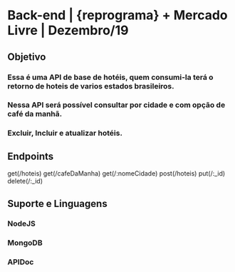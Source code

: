 # Back-end | {reprograma} + Mercado Livre | Dezembro/19 

## Objetivo

### Essa é uma API de base de hotéis, quem consumi-la terá o retorno de hoteis de varios estados brasileiros.
### Nessa API será possível consultar por cidade e com opção de café da manhã.
### Excluir, Incluir e atualizar hotéis.

## Endpoints
get(/hoteis)
get(/cafeDaManha)
get(/:nomeCidade)
post(/hoteis)
put(/:_id)
delete(/:_id)

## Suporte e Linguagens
### NodeJS
### MongoDB
### APIDoc

